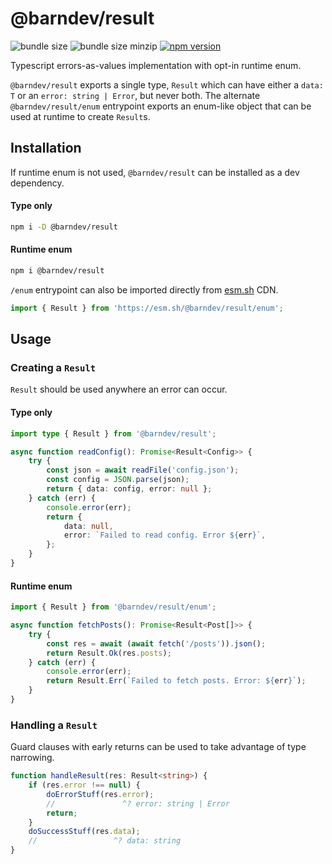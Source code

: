 # @barndev/result

![bundle size](https://img.shields.io/bundlephobia/min/@barndev/result)
![bundle size minzip](https://img.shields.io/bundlephobia/minzip/@barndev/result)
[![npm version](https://badge.fury.io/js/@barndev%2Fresult.svg)](https://www.npmjs.com/package/@barndev/result)

Typescript errors-as-values implementation with opt-in runtime enum.

`@barndev/result` exports a single type, `Result` which can have either a `data: T` or an `error: string | Error`, but never both. The alternate `@barndev/result/enum` entrypoint exports an enum-like object that can be used at runtime to create `Result`s.

## Installation

If runtime enum is not used, `@barndev/result` can be installed as a dev dependency.

#### Type only

```sh
npm i -D @barndev/result
```

#### Runtime enum

```sh
npm i @barndev/result
```

`/enum` entrypoint can also be imported directly from [esm.sh](https://esm.sh/) CDN.

```js
import { Result } from 'https://esm.sh/@barndev/result/enum';
```

## Usage

### Creating a `Result`

`Result` should be used anywhere an error can occur.

#### Type only

```ts
import type { Result } from '@barndev/result';

async function readConfig(): Promise<Result<Config>> {
    try {
        const json = await readFile('config.json');
        const config = JSON.parse(json);
        return { data: config, error: null };
    } catch (err) {
        console.error(err);
        return {
            data: null,
            error: `Failed to read config. Error ${err}`,
        };
    }
}
```

#### Runtime enum

```ts
import { Result } from '@barndev/result/enum';

async function fetchPosts(): Promise<Result<Post[]>> {
    try {
        const res = await (await fetch('/posts')).json();
        return Result.Ok(res.posts);
    } catch (err) {
        console.error(err);
        return Result.Err(`Failed to fetch posts. Error: ${err}`);
    }
}
```

### Handling a `Result`

Guard clauses with early returns can be used to take advantage of type narrowing.

```ts
function handleResult(res: Result<string>) {
    if (res.error !== null) {
        doErrorStuff(res.error);
        //               ^? error: string | Error
        return;
    }
    doSuccessStuff(res.data);
    //                 ^? data: string
}
```

